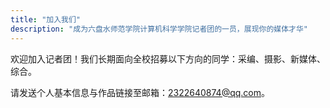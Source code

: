 ```yaml
---
title: "加入我们"
description: "成为六盘水师范学院计算机科学学院记者团的一员，展现你的媒体才华"
---
```


欢迎加入记者团！我们长期面向全校招募以下方向的同学：采编、摄影、新媒体、综合。

请发送个人基本信息与作品链接至邮箱：2322640874@qq.com。


